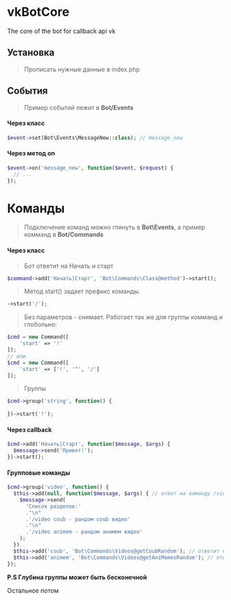 # vkBotCore
The core of the bot for callback api vk

## Установка
> Прописать нужные данные в index.php

## События
> Пример событий лежит в **Bot/Events**

#### Через класс
```php
$event->set(Bot\Events\MessageNew::class); // message_new
```
#### Через метод on
```php
$event->on('message_new', function($event, $request) {
  // ...
});
```

# Команды

> Подключение команд можно глянуть в **Bot\Events**, а пример комманд в **Bot/Commands**

#### Через класс
> Бот ответит на Начать и старт

```php
$command->add('Начать|Старт', 'Bot\Commands\Class@method')->start(); 
```

> Метод start() задает префикс команды.

```php
->start('/');
```
> Без параметров - снимает.
> Работает так же для группы комманд и глобольно:

```php
$cmd = new Command([
	'start' => '!'
]);
// или
$cmd = new Command([
	'start' => ['!', '^', '/']
]);
```
> Группы

```php
$cmd->group('string', function() {
	
})->start('!');
```


#### Через callback
```php
$cmd->add('Начать|Старт', function($message, $args) {
  $message->send('Привет!');
})->start();
```

#### Групповые команды
```php
$cmd->group('video', function() {
  $this->add(null, function($message, $args) { // ответ на команду /video
    $message->send(
      'Список разделов:'
      ."\n"
      .'/video coub - рандом coub видео'
      ."\n"
      .'/video animem - рандом анимем видео'
    );
  })
  $this->add('coub', 'Bot\Commands\Videos@getCoubRandom'); // ответит на /video coub
  $this->add('animem', 'Bot\Commands\Videos@getAniMemesRandom'); // ответит на /video animem
});
```

**P.S Глубина группы может быть бесконечной**

Остальное потом
